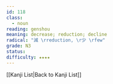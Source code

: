 ```yaml
---
id: 118
class:
  - noun
reading: genshou
meaning: decrease; reduction; decline
radical: "減 \rreduction, \r少 \rfew"
grade: N3
status:
difficulty: ★★★★
---
```

[[Kanji List|Back to Kanji List]]